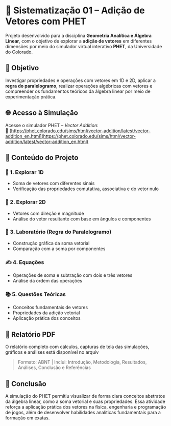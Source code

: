 # 🔬 Sistematização 01 – Adição de Vetores com PHET

Projeto desenvolvido para a disciplina **Geometria Analítica e Álgebra Linear**, com o objetivo de explorar a **adição de vetores** em diferentes dimensões por meio do simulador virtual interativo **PHET**, da Universidade do Colorado.

## 🎯 Objetivo

Investigar propriedades e operações com vetores em 1D e 2D, aplicar a **regra do paralelogramo**, realizar operações algébricas com vetores e compreender os fundamentos teóricos da álgebra linear por meio de experimentação prática.

## 🌐 Acesso à Simulação

Acesse o simulador PHET – *Vector Addition*:  
🔗 [https://phet.colorado.edu/sims/html/vector-addition/latest/vector-addition_en.html](https://phet.colorado.edu/sims/html/vector-addition/latest/vector-addition_en.html)

## 📘 Conteúdo do Projeto

### 🧮 1. Explorar 1D
- Soma de vetores com diferentes sinais
- Verificação das propriedades comutativa, associativa e do vetor nulo

### 🔁 2. Explorar 2D
- Vetores com direção e magnitude
- Análise do vetor resultante com base em ângulos e componentes

### 📐 3. Laboratório (Regra do Paralelogramo)
- Construção gráfica da soma vetorial
- Comparação com a soma por componentes

### ✍️ 4. Equações
- Operações de soma e subtração com dois e três vetores
- Análise da ordem das operações

### 📚 5. Questões Teóricas
- Conceitos fundamentais de vetores
- Propriedades da adição vetorial
- Aplicação prática dos conceitos

## 📄 Relatório PDF

O relatório completo com cálculos, capturas de tela das simulações, gráficos e análises está disponível no arquiv

> Formato: ABNT | Inclui: Introdução, Metodologia, Resultados, Análises, Conclusão e Referências


## 📌 Conclusão

A simulação do PHET permitiu visualizar de forma clara conceitos abstratos da álgebra linear, como a soma vetorial e suas propriedades. Essa atividade reforça a aplicação prática dos vetores na física, engenharia e programação de jogos, além de desenvolver habilidades analíticas fundamentais para a formação em exatas.
